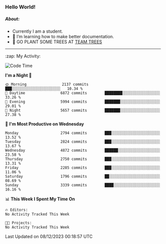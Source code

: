 ### Hello World!

##### About:
- Currently I am a student.
- 🌱 I’m learning how to make better documentation.
- 🌱 GO PLANT SOME TREES AT [TEAM TREES](https://teamtrees.org/)

---
  <summary>:zap: My Activity:</summary>
  
<!--START_SECTION:waka-->
![Code Time](http://img.shields.io/badge/Code%20Time-1%2C267%20hrs%2047%20mins-blue)

**I'm a Night 🦉** 

```text
🌞 Morning                2137 commits        ███░░░░░░░░░░░░░░░░░░░░░░   10.34 % 
🌆 Daytime                6872 commits        ████████░░░░░░░░░░░░░░░░░   33.26 % 
🌃 Evening                5994 commits        ███████░░░░░░░░░░░░░░░░░░   29.01 % 
🌙 Night                  5657 commits        ███████░░░░░░░░░░░░░░░░░░   27.38 % 
```
📅 **I'm Most Productive on Wednesday** 

```text
Monday                   2794 commits        ███░░░░░░░░░░░░░░░░░░░░░░   13.52 % 
Tuesday                  2824 commits        ███░░░░░░░░░░░░░░░░░░░░░░   13.67 % 
Wednesday                4872 commits        ██████░░░░░░░░░░░░░░░░░░░   23.58 % 
Thursday                 2750 commits        ███░░░░░░░░░░░░░░░░░░░░░░   13.31 % 
Friday                   2285 commits        ███░░░░░░░░░░░░░░░░░░░░░░   11.06 % 
Saturday                 1796 commits        ██░░░░░░░░░░░░░░░░░░░░░░░   08.69 % 
Sunday                   3339 commits        ████░░░░░░░░░░░░░░░░░░░░░   16.16 % 
```


📊 **This Week I Spent My Time On** 

```text
🔥 Editors: 
No Activity Tracked This Week

🐱‍💻 Projects: 
No Activity Tracked This Week
```


 Last Updated on 08/12/2023 00:18:57 UTC
<!--END_SECTION:waka-->
